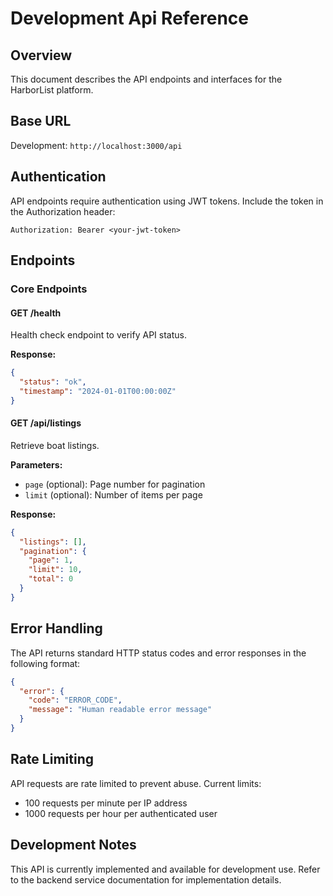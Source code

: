 # Development Api Reference

## Overview

This document describes the API endpoints and interfaces for the HarborList platform.

## Base URL

Development: `http://localhost:3000/api`

## Authentication

API endpoints require authentication using JWT tokens. Include the token in the Authorization header:

```
Authorization: Bearer <your-jwt-token>
```

## Endpoints

### Core Endpoints

#### GET /health
Health check endpoint to verify API status.

**Response:**
```json
{
  "status": "ok",
  "timestamp": "2024-01-01T00:00:00Z"
}
```

#### GET /api/listings
Retrieve boat listings.

**Parameters:**
- `page` (optional): Page number for pagination
- `limit` (optional): Number of items per page

**Response:**
```json
{
  "listings": [],
  "pagination": {
    "page": 1,
    "limit": 10,
    "total": 0
  }
}
```

## Error Handling

The API returns standard HTTP status codes and error responses in the following format:

```json
{
  "error": {
    "code": "ERROR_CODE",
    "message": "Human readable error message"
  }
}
```

## Rate Limiting

API requests are rate limited to prevent abuse. Current limits:
- 100 requests per minute per IP address
- 1000 requests per hour per authenticated user

## Development Notes

This API is currently implemented and available for development use. Refer to the backend service documentation for implementation details.
